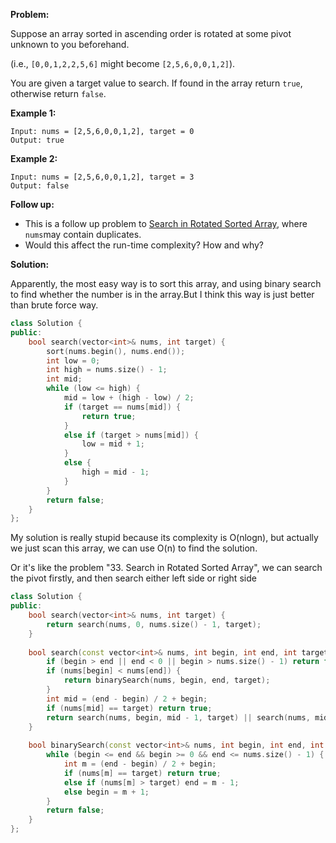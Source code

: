 **Problem:**

Suppose an array sorted in ascending order is rotated at some pivot unknown to you beforehand.

(i.e., `[0,0,1,2,2,5,6]` might become `[2,5,6,0,0,1,2]`).

You are given a target value to search. If found in the array return `true`, otherwise return `false`.

**Example 1:**

```
Input: nums = [2,5,6,0,0,1,2], target = 0
Output: true
```

**Example 2:**

```
Input: nums = [2,5,6,0,0,1,2], target = 3
Output: false
```

**Follow up:**

- This is a follow up problem to [Search in Rotated Sorted Array](https://leetcode.com/problems/search-in-rotated-sorted-array/description/), where `nums`may contain duplicates.
- Would this affect the run-time complexity? How and why?

**Solution:**

Apparently, the most easy way is to sort this array, and using binary search to find whether the number is in the array.But I think this way is just better than brute force way.

```c++
class Solution {
public:
    bool search(vector<int>& nums, int target) {
        sort(nums.begin(), nums.end());
        int low = 0;
        int high = nums.size() - 1;
        int mid;
        while (low <= high) {
            mid = low + (high - low) / 2;
            if (target == nums[mid]) {
                return true;
            }
            else if (target > nums[mid]) {
                low = mid + 1;
            }
            else {
                high = mid - 1;
            }
        }
        return false;
    }
};
```

My solution is really stupid because its complexity is O(nlogn), but actually we just scan this array, we can use O(n) to find the solution.

Or it's like the problem "33. Search in Rotated Sorted Array", we can search the pivot firstly, and then search either left side or right side

```c++
class Solution {
public:
    bool search(vector<int>& nums, int target) {
        return search(nums, 0, nums.size() - 1, target);
    }
    
    bool search(const vector<int>& nums, int begin, int end, int target) {
        if (begin > end || end < 0 || begin > nums.size() - 1) return false;
        if (nums[begin] < nums[end]) {
            return binarySearch(nums, begin, end, target);
        }
        int mid = (end - begin) / 2 + begin;
        if (nums[mid] == target) return true;
        return search(nums, begin, mid - 1, target) || search(nums, mid + 1, end, target);
    }
    
    bool binarySearch(const vector<int>& nums, int begin, int end, int target) {
        while (begin <= end && begin >= 0 && end <= nums.size() - 1) {
            int m = (end - begin) / 2 + begin;
            if (nums[m] == target) return true;
            else if (nums[m] > target) end = m - 1;
            else begin = m + 1;
        }
        return false;
    }
};
```

